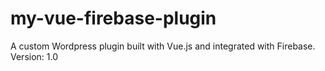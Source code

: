 # my-vue-firebase-plugin
A custom Wordpress plugin built with Vue.js and integrated with Firebase. Version: 1.0
